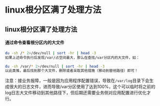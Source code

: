 # linux根分区满了处理方法


## linux根分区满了处理方法

#### 通过命令查看根分区内的大文件

```bash
du -sh /* 2>/dev/null | sort -hr | head -3
如果上述命令执行后发现/var/占空间最大，那么在查找/var分区内的大文件，如：

du -sh /var/* 2>/dev/null | sort -hr | head -3
以此类推，最后找到那个大文件，删除或者采取其他措施（移动到替他路径）即可！
```

注意：接业务报障，一般是因为应用程序配置错误，导致在`/var/log`目录下会生成很大的日志文件，进而导致/var分区使用了达到100%，这个可以临时将之前的log日志大文件移动到其他路径下，但后期还需要业务侧对应用配置进行优化才行。


